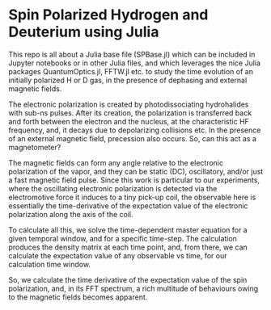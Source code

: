 # Spin Polarized Hydrogen and Deuterium using Julia

This repo is all about a Julia base file (SPBase.jl) which can be included in Jupyter notebooks or in other Julia files, and which leverages
the nice Julia packages QuantumOptics.jl, FFTW.jl etc. to study the time evolution of an initially polarized H or D gas, in the presence of 
dephasing and external magnetic fields.  

The electronic polarization is created by photodissociating hydrohalides with sub-ns pulses. After its creation, the polarization is transferred 
back and forth between the electron and the nucleus, at the characteristic HF frequency, and, it decays due to depolarizing collisions etc. 
In the presence of an external magnetic field, precession also occurs. So, can this act as a magnetometer?  

The magnetic fields can form any angle relative to the electronic polarization of the vapor, 
and they can be static (DC), oscillatory, and/or just a fast magnetic field pulse. 
Since this work is particular to our experiments, where the oscillating electronic polarization is detected via the electromotive force 
it induces to a tiny pick-up coil, the observable here is essentially the time-derivative of the expectation value of the electronic 
polarization along the axis of the coil.  

To calculate all this, we solve the time-dependent master equation for a given temporal window, and for a specific time-step.
The calculation produces the density matrix at each time point, and, from there, we can calculate the expectation value of any observable vs time, for our calculation time window.

So, we calculate the time derivative of the expectation value of the spin polarization, and, in its FFT spectrum, 
a rich multitude of behaviours owing to the magnetic fields becomes apparent.

